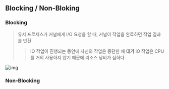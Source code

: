## Blocking / Non-Bloking

### Blocking

> 유저 프로세스가 커널에게 I/O 요청을 할 때,
> 커널이 작업을 완료하면 작업 결과를 반환
>
> > IO 작업이 진행되는 동안에 자신의 작업은 중단한 채 **대기**
> > IO 작업은 CPU를 거의 사용하지 않기 때문에 리소스 낭비가 심하다

![img](https://t1.daumcdn.net/cfile/tistory/2371EC4955160B8714)

### Non-Blocking

